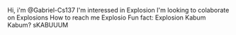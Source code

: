 Hi, i'm @Gabriel-Cs137
I'm interessed in Explosion
I'm looking to colaborate on Explosions
How to reach me Explosio
Fun fact: Explosion
Kabum
Kabum?
sKABUUUM
